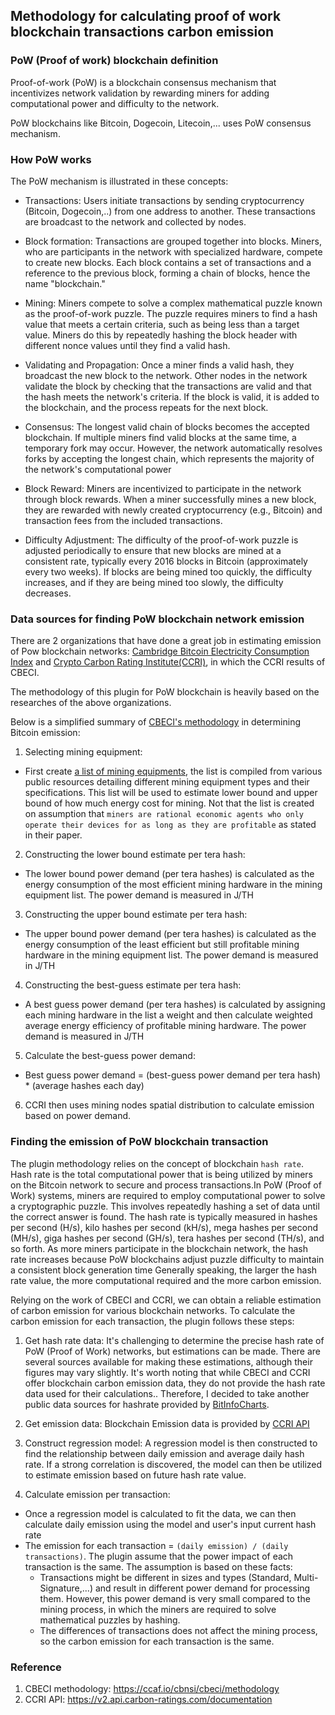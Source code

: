 ## Methodology for calculating proof of work blockchain transactions carbon emission

### PoW (Proof of work) blockchain definition

Proof-of-work (PoW) is a blockchain consensus mechanism that incentivizes
network validation by rewarding miners for adding computational power and difficulty to the network.

PoW blockchains like Bitcoin, Dogecoin, Litecoin,... uses PoW consensus mechanism.

### How PoW works

The PoW mechanism is illustrated in these concepts:

- Transactions: Users initiate transactions by sending cryptocurrency (Bitcoin, Dogecoin,..) from one address
  to another. These transactions are broadcast to the network and collected by nodes.

- Block formation: Transactions are grouped together into blocks.
  Miners, who are participants in the network with specialized hardware,
  compete to create new blocks. Each block contains a set of transactions and a reference to the previous block,
  forming a chain of blocks, hence the name "blockchain."

- Mining: Miners compete to solve a complex mathematical puzzle known as the proof-of-work puzzle.
  The puzzle requires miners to find a hash value that meets a certain criteria, such as being less
  than a target value. Miners do this by repeatedly hashing the block header with different nonce values until they find
  a valid hash.

- Validating and Propagation: Once a miner finds a valid hash, they broadcast the new block to the network. Other nodes
  in the network
  validate the block by checking that the transactions are valid and that the hash meets the network's criteria. If the
  block is valid,
  it is added to the blockchain, and the process repeats for the next block.

- Consensus: The longest valid chain of blocks becomes the accepted blockchain. If multiple miners find valid blocks at
  the same time,
  a temporary fork may occur. However, the network automatically resolves forks by accepting the longest chain, which
  represents the majority
  of the network's computational power

- Block Reward: Miners are incentivized to participate in the network through block rewards. When a miner successfully
  mines a
  new block, they are rewarded with newly created cryptocurrency (e.g., Bitcoin) and transaction fees from the included
  transactions.

- Difficulty Adjustment: The difficulty of the proof-of-work puzzle is adjusted periodically to ensure that new blocks
  are mined at a consistent rate,
  typically every 2016 blocks in Bitcoin (approximately every two weeks). If blocks are being mined too quickly, the
  difficulty increases, and if they are being mined too slowly, the difficulty decreases.

### Data sources for finding PoW blockchain network emission

There are 2 organizations that have done a great job in estimating emission
of Pow blockchain networks: [Cambridge Bitcoin Electricity Consumption Index](https://ccaf.io/cbnsi/cbeci(CBECI))
and [Crypto Carbon Rating Institute(CCRI)](https://carbon-ratings.com/), in which the CCRI results of CBECI.

The methodology of this plugin for PoW blockchain is heavily based on the researches of the above organizations.

Below is a simplified summary of [CBECI's methodology](https://ccaf.io/cbnsi/cbeci/methodology)  in determining Bitcoin
emission:

1. Selecting mining equipment:

- First
  create [a list of mining equipments](https://docs.google.com/spreadsheets/d/15bkGk6cpIGK9DKcytnErB0VZfihPkF1TsAYd4_Nac_Y/edit),
  the list is compiled from various public resources detailing different mining equipment types and their
  specifications. This list will be used
  to estimate lower bound and upper bound of how much energy cost for mining. Not that the list is created on assumption
  that
  `miners are rational economic agents who only operate their devices for as long as they are profitable` as stated in
  their paper.

2. Constructing the lower bound estimate per tera hash:

- The lower bound power demand (per tera hashes) is calculated as the energy consumption of the most
  efficient mining hardware in the mining equipment list. The power demand is measured in J/TH

3. Constructing the upper bound estimate per tera hash:

- The upper bound power demand (per tera hashes) is calculated as the energy consumption of the least
  efficient but still profitable mining hardware in the mining equipment list. The power demand is measured in J/TH

4. Constructing the best-guess estimate per tera hash:

- A best guess power demand (per tera hashes) is calculated by assigning each mining hardware
  in the list a weight and then calculate weighted average energy efficiency of profitable mining hardware.
  The power demand is measured in J/TH

5. Calculate the best-guess power demand:

- Best guess power demand = (best-guess power demand per tera hash) * (average hashes each day)

6. CCRI then uses mining nodes spatial distribution to calculate emission based on power demand.

### Finding the emission of PoW blockchain transaction

The plugin methodology relies on the concept of blockchain `hash rate`. Hash rate is the total computational power that
is being utilized by miners on the Bitcoin network to secure and process
transactions.In PoW (Proof of Work) systems, miners are required to employ computational power to solve a cryptographic
puzzle. This involves repeatedly hashing a set of data until the correct answer is found. The hash rate is typically
measured in hashes per second (H/s), kilo hashes per second (kH/s), mega hashes per second (MH/s), giga hashes per
second (GH/s), tera hashes per second (TH/s), and so forth. As more miners participate in the blockchain network, the
hash rate increases because PoW blockchains adjust puzzle difficulty to maintain a consistent block generation time
Generally speaking, the larger the hash rate value, the more computational required and the more carbon emission.

Relying on the work of CBECI and CCRI, we can obtain a reliable estimation of carbon emission for various blockchain
networks. To calculate the carbon emission for each transaction, the plugin follows these steps:

1. Get hash rate data: It's challenging to determine the precise hash rate of PoW (Proof of Work) networks, but
   estimations can be made. There are several sources available for making these estimations, although their figures may
   vary slightly. It's worth noting that while CBECI and CCRI offer blockchain carbon emission data, they do not provide
   the hash rate data used for their calculations.. Therefore, I decided to take another public data sources
   for hashrate provided by [BitInfoCharts](https://bitinfocharts.com/comparison/bitcoin-hashrate.html).
2. Get emission data: Blockchain Emission data is provided
   by [CCRI API](https://docs.api.carbon-ratings.com/v2/#/calls_network)
3. Construct regression model: A regression model is then constructed to find the relationship between daily emission
   and average daily hash rate.
   If a strong
   correlation is discovered, the model can then be utilized to estimate emission based on future hash rate value.

4. Calculate emission per transaction:

- Once a regression model is calculated to fit the data, we can then calculate daily emission
  using the model and user's input current hash rate
- The emission for each transaction = `(daily emission) / (daily transactions)`. The plugin assume
  that the power impact of each transaction is the same. The assumption is based on these facts:
  + Transactions might be different in sizes and types (Standard, Multi-Signature,...) and result
    in different power demand for processing them. However, this power demand is very small compared
    to the mining process, in which the miners are required to solve mathematical puzzles by hashing.
  + The differences of transactions does not affect the mining process, so the carbon emission for each transaction
    is the same.

### Reference

1. CBECI methodology: https://ccaf.io/cbnsi/cbeci/methodology
2. CCRI API: https://v2.api.carbon-ratings.com/documentation
